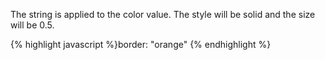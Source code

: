 <p class="b30" markdown="1">
The string is applied to the color value. The style will be solid and the size will be 0.5.
</p>
{% highlight javascript %}border: "orange"
{% endhighlight %}
